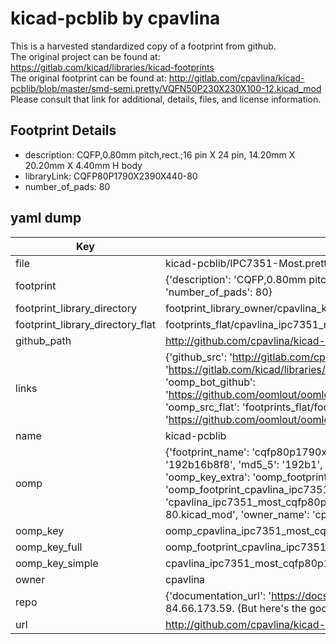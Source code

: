 # kicad-pcblib by cpavlina  
This is a harvested standardized copy of a footprint from github.  
The original project can be found at:  
https://gitlab.com/kicad/libraries/kicad-footprints  
The original footprint can be found at:
http://gitlab.com/cpavlina/kicad-pcblib/blob/master/smd-semi.pretty/VQFN50P230X230X100-12.kicad_mod
Please consult that link for additional, details, files, and license information.  
## Footprint Details
* description: CQFP,0.80mm pitch,rect.;16 pin X 24 pin, 14.20mm X 20.20mm X 4.40mm H body  
* libraryLink: CQFP80P1790X2390X440-80  
* number_of_pads: 80  
## yaml dump  
| Key | Value |  
| --- | --- |  
| file | kicad-pcblib/IPC7351-Most.pretty/CQFP80P1790X2390X440-80.kicad_mod |  
| footprint | {'description': 'CQFP,0.80mm pitch,rect.;16 pin X 24 pin, 14.20mm X 20.20mm X 4.40mm H body', 'libraryLink': 'CQFP80P1790X2390X440-80', 'number_of_pads': 80} |  
| footprint_library_directory | footprint_library_owner/cpavlina_kicad-pcblib |  
| footprint_library_directory_flat | footprints_flat/cpavlina_ipc7351_most_cqfp80p1790x2390x440_80/working |  
| github_path | http://github.com/cpavlina/kicad-pcblib/blob/master/IPC7351-Most.pretty/CQFP80P1790X2390X440-80.kicad_mod |  
| links | {'github_src': 'http://gitlab.com/cpavlina/kicad-pcblib/blob/master/smd-semi.pretty/VQFN50P230X230X100-12.kicad_mod', 'github_src_repo': 'https://gitlab.com/kicad/libraries/kicad-footprints', 'oomp_bot': 'footprints/cpavlina_ipc7351_most_cqfp80p1790x2390x440_80/working', 'oomp_bot_github': 'https://github.com/oomlout/oomlout_oomp_footprint_bot/tree/main/footprints/cpavlina_ipc7351_most_cqfp80p1790x2390x440_80/working', 'oomp_src_flat': 'footprints_flat/footprints_flat/cpavlina_ipc7351_most_cqfp80p1790x2390x440_80/working', 'oomp_src_flat_github': 'https://github.com/oomlout/oomlout_oomp_footprint_src/tree/main/footprints_flat/cpavlina_ipc7351_most_cqfp80p1790x2390x440_80/working'} |  
| name | kicad-pcblib |  
| oomp | {'footprint_name': 'cqfp80p1790x2390x440_80', 'library_name': 'ipc7351_most', 'md5': '192b16b8f803ddca5f80f85ec64b1a13', 'md5_10': '192b16b8f8', 'md5_5': '192b1', 'md5_6': '192b16', 'oomp_key': 'oomp_cpavlina_ipc7351_most_cqfp80p1790x2390x440_80', 'oomp_key_extra': 'oomp_footprint_cpavlina_ipc7351_most_cqfp80p1790x2390x440_80', 'oomp_key_full': 'oomp_footprint_cpavlina_ipc7351_most_cqfp80p1790x2390x440_80_192b16', 'oomp_key_simple': 'cpavlina_ipc7351_most_cqfp80p1790x2390x440_80', 'original_filename': 'kicad-pcblib/IPC7351-Most.pretty/CQFP80P1790X2390X440-80.kicad_mod', 'owner_name': 'cpavlina'} |  
| oomp_key | oomp_cpavlina_ipc7351_most_cqfp80p1790x2390x440_80 |  
| oomp_key_full | oomp_footprint_cpavlina_ipc7351_most_cqfp80p1790x2390x440_80 |  
| oomp_key_simple | cpavlina_ipc7351_most_cqfp80p1790x2390x440_80 |  
| owner | cpavlina |  
| repo | {'documentation_url': 'https://docs.github.com/rest/overview/resources-in-the-rest-api#rate-limiting', 'message': "API rate limit exceeded for 84.66.173.59. (But here's the good news: Authenticated requests get a higher rate limit. Check out the documentation for more details.)"} |  
| url | http://github.com/cpavlina/kicad-pcblib |  

